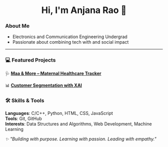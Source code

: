 <h1 align="center">Hi, I'm Anjana Rao 👋</h1>

### About Me

- Electronics and Communication Engineering Undergrad
- Passionate about combining tech with and social impact

---

### 💻 Featured Projects

🩺 **[Maa & More – Maternal Healthcare Tracker](https://github.com/anjanaarao/maa-and-more-website)**   

📊 **[Customer Segmentation with XAI](https://github.com/anjanaarao/Customer-Segmentation)**    

### 🛠 Skills & Tools

**Languages**: C/C++, Python, HTML, CSS, JavaScript  
**Tools**: Git, GitHub  
**Interests**: Data Structures and Algorithms, Web Development, Machine Learning

_✨ "Building with purpose. Learning with passion. Leading with empathy."_  


